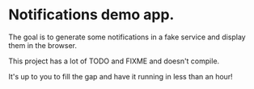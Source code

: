 # Notifications demo app.

The goal is to generate some notifications in a fake service and display them in the browser.

This project has a lot of TODO and FIXME and doesn't compile.

It's up to you to fill the gap and have it running in less than an hour!
